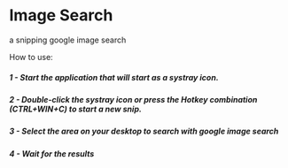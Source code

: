 
# Image Search

a snipping google image search

How to use:

##### 1 - Start the application that will start as a systray icon.

##### 2 - Double-click the systray icon or press the Hotkey combination (CTRL+WIN+C) to start a new snip.

##### 3 - Select the area on your desktop to search with google image search

##### 4 - Wait for the results
